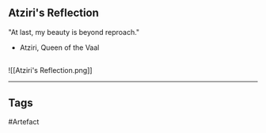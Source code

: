 ## Atziri's Reflection
"At last, my beauty is beyond reproach."
- Atziri, Queen of the Vaal
## 
![[Atziri's Reflection.png]]

---
## Tags
#Artefact